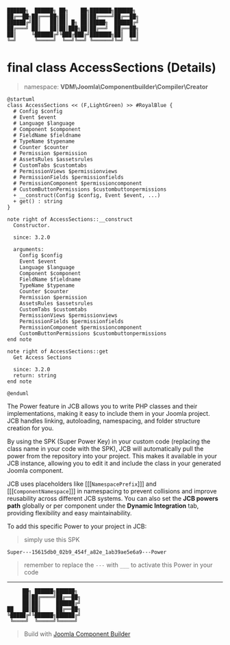 ```
██████╗  ██████╗ ██╗    ██╗███████╗██████╗
██╔══██╗██╔═══██╗██║    ██║██╔════╝██╔══██╗
██████╔╝██║   ██║██║ █╗ ██║█████╗  ██████╔╝
██╔═══╝ ██║   ██║██║███╗██║██╔══╝  ██╔══██╗
██║     ╚██████╔╝╚███╔███╔╝███████╗██║  ██║
╚═╝      ╚═════╝  ╚══╝╚══╝ ╚══════╝╚═╝  ╚═╝
```
# final class AccessSections (Details)
> namespace: **VDM\Joomla\Componentbuilder\Compiler\Creator**

```uml
@startuml
class AccessSections << (F,LightGreen) >> #RoyalBlue {
  # Config $config
  # Event $event
  # Language $language
  # Component $component
  # FieldName $fieldname
  # TypeName $typename
  # Counter $counter
  # Permission $permission
  # AssetsRules $assetsrules
  # CustomTabs $customtabs
  # PermissionViews $permissionviews
  # PermissionFields $permissionfields
  # PermissionComponent $permissioncomponent
  # CustomButtonPermissions $custombuttonpermissions
  + __construct(Config $config, Event $event, ...)
  + get() : string
}

note right of AccessSections::__construct
  Constructor.

  since: 3.2.0
  
  arguments:
    Config $config
    Event $event
    Language $language
    Component $component
    FieldName $fieldname
    TypeName $typename
    Counter $counter
    Permission $permission
    AssetsRules $assetsrules
    CustomTabs $customtabs
    PermissionViews $permissionviews
    PermissionFields $permissionfields
    PermissionComponent $permissioncomponent
    CustomButtonPermissions $custombuttonpermissions
end note

note right of AccessSections::get
  Get Access Sections

  since: 3.2.0
  return: string
end note
 
@enduml
```

The Power feature in JCB allows you to write PHP classes and their implementations, making it easy to include them in your Joomla project. JCB handles linking, autoloading, namespacing, and folder structure creation for you.

By using the SPK (Super Power Key) in your custom code (replacing the class name in your code with the SPK), JCB will automatically pull the power from the repository into your project. This makes it available in your JCB instance, allowing you to edit it and include the class in your generated Joomla component.

JCB uses placeholders like [[[`NamespacePrefix`]]] and [[[`ComponentNamespace`]]] in namespacing to prevent collisions and improve reusability across different JCB systems. You can also set the **JCB powers path** globally or per component under the **Dynamic Integration** tab, providing flexibility and easy maintainability.

To add this specific Power to your project in JCB:

> simply use this SPK
```
Super---15615db0_02b9_454f_a82e_1ab39ae5e6a9---Power
```
> remember to replace the `---` with `___` to activate this Power in your code

---
```
     ██╗ ██████╗██████╗
     ██║██╔════╝██╔══██╗
     ██║██║     ██████╔╝
██   ██║██║     ██╔══██╗
╚█████╔╝╚██████╗██████╔╝
 ╚════╝  ╚═════╝╚═════╝
```
> Build with [Joomla Component Builder](https://git.vdm.dev/joomla/Component-Builder)

